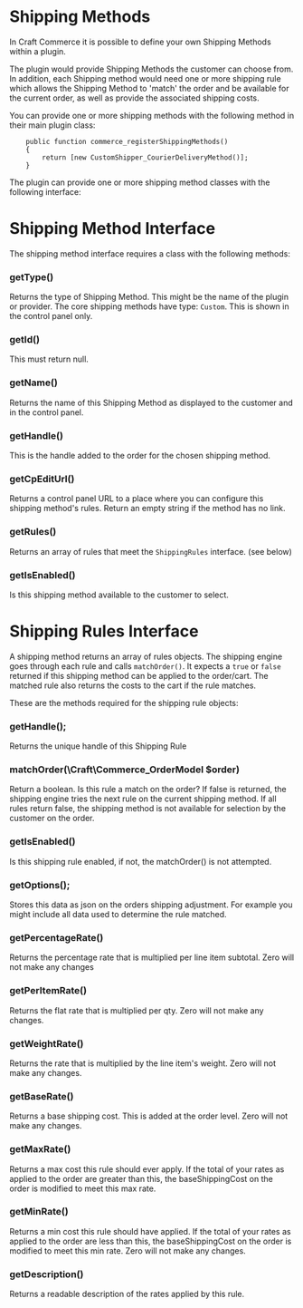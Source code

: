 # Shipping Methods

In Craft Commerce it is possible to define your own Shipping Methods within a plugin.

The plugin would provide Shipping Methods the customer can choose from. In addition, each Shipping method would need one or more shipping rule which allows the Shipping Method to 'match' the order and be available for the current order, as well as provide the associated shipping costs.

You can provide one or more shipping methods with the following method in their main plugin class:

```
    public function commerce_registerShippingMethods()
    {
        return [new CustomShipper_CourierDeliveryMethod()];
    }
```

The plugin can provide one or more shipping method classes with the following interface:


# Shipping Method Interface

The shipping method interface requires a class with the following methods:

### getType()
Returns the type of Shipping Method. This might be the name of the plugin or provider.
The core shipping methods have type: `Custom`. This is shown in the control panel only.

### getId()
This must return null.

### getName()

Returns the name of this Shipping Method as displayed to the customer and in the control panel.

### getHandle()

This is the handle added to the order for the chosen shipping method.

### getCpEditUrl()

Returns a control panel URL to a place where you can configure this shipping method's rules.
Return an empty string if the method has no link.

### getRules()

Returns an array of rules that meet the `ShippingRules` interface. (see below)

### getIsEnabled()

Is this shipping method available to the customer to select.


# Shipping Rules Interface

A shipping method returns an array of rules objects. The shipping engine goes through each rule and calls `matchOrder()`. It expects a `true` or `false` returned if this shipping method can be applied to the order/cart. The matched rule also returns the costs to the cart if the rule matches.

These are the methods required for the shipping rule objects:


### getHandle();

Returns the unique handle of this Shipping Rule

### matchOrder(\Craft\Commerce_OrderModel $order)

Return a boolean.
Is this rule a match on the order? If false is returned, the shipping engine tries the next rule on the current shipping method. If all rules return false, the shipping method is not available for selection by the customer on the order.

### getIsEnabled()

Is this shipping rule enabled, if not, the matchOrder() is not attempted.

### getOptions();

Stores this data as json on the orders shipping adjustment. For example you might include all data used to determine the rule matched.

### getPercentageRate()

Returns the percentage rate that is multiplied per line item subtotal.
Zero will not make any changes

### getPerItemRate()

Returns the flat rate that is multiplied per qty.
Zero will not make any changes.

### getWeightRate()

Returns the rate that is multiplied by the line item's weight.
Zero will not make any changes.


### getBaseRate()

Returns a base shipping cost. This is added at the order level.
Zero will not make any changes.

### getMaxRate()

Returns a max cost this rule should ever apply.
If the total of your rates as applied to the order are greater than this, the baseShippingCost on the order is modified to meet this max rate.

### getMinRate()

Returns a min cost this rule should have applied.
If the total of your rates as applied to the order are less than this, the baseShippingCost on the order is modified to meet this min rate.
Zero will not make any changes.

### getDescription()

Returns a readable description of the rates applied by this rule.
